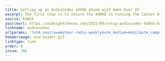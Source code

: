 ```yaml
---
title: Setting up an AudioCodes 440HD phone with Hams Over IP
excerpt: The first step is to ensure the 440HD is running the latest available firmware.
source: K4HCK
sourceurl: https://midnightcheese.com/2025/08/setup-audiocodes-440hd-hams-over-ip/
linkname: audiocodes
urlparams: '?utm_source=amateur-radio-weekly&utm_medium=email&utm_campaign=newsletter'
headerimage: arw-header.gif
linktype: link
order: 8
issue: 394
---
```

